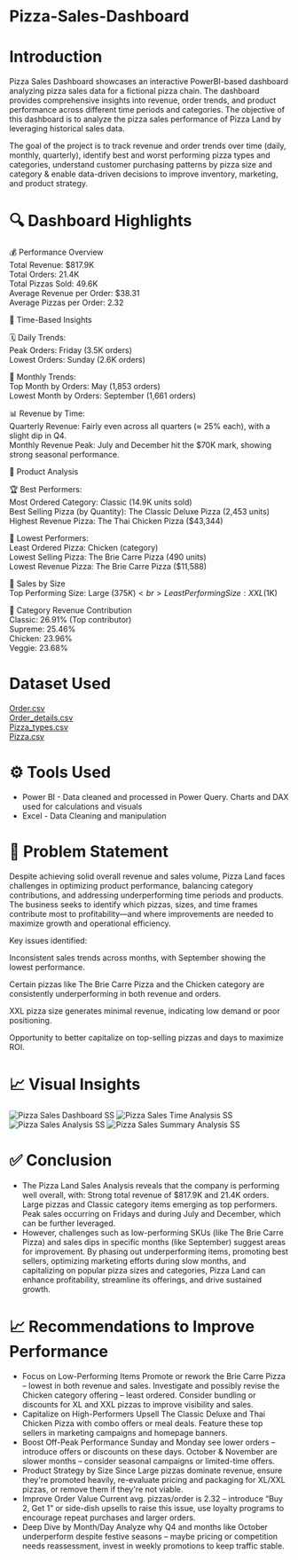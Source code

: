 # Pizza-Sales-Dashboard

# Introduction
Pizza Sales Dashboard showcases an interactive PowerBI-based dashboard analyzing pizza sales data for a fictional pizza chain. The dashboard provides comprehensive insights into revenue, order trends, and product performance across different time periods and categories. The objective of this dashboard is to analyze the pizza sales performance of Pizza Land by leveraging historical sales data.

The goal of the project is to track revenue and order trends over time (daily, monthly, quarterly), identify best and worst performing pizza types and categories, understand customer purchasing patterns by pizza size and category & enable data-driven decisions to improve inventory, marketing, and product strategy.


# 🔍 Dashboard Highlights
💰 Performance Overview<br>
Total Revenue: $817.9K<br>
Total Orders: 21.4K<br>
Total Pizzas Sold: 49.6K<br>
Average Revenue per Order: $38.31<br>
Average Pizzas per Order: 2.32<br>

📅 Time-Based Insights

🗓️ Daily Trends:<br>
Peak Orders: Friday (3.5K orders)<br>
Lowest Orders: Sunday (2.6K orders)

📆 Monthly Trends:<br>
Top Month by Orders: May (1,853 orders)<br>
Lowest Month by Orders: September (1,661 orders)

📊 Revenue by Time:<br>
Quarterly Revenue: Fairly even across all quarters (≈ 25% each), with a slight dip in Q4.<br>
Monthly Revenue Peak: July and December hit the $70K mark, showing strong seasonal performance.

🍕 Product Analysis

🏆 Best Performers:<br>
Most Ordered Category: Classic (14.9K units sold)<br>
Best Selling Pizza (by Quantity): The Classic Deluxe Pizza (2,453 units)<br>
Highest Revenue Pizza: The Thai Chicken Pizza ($43,344)

🛑 Lowest Performers:<br>
Least Ordered Pizza: Chicken (category)<br>
Lowest Selling Pizza: The Brie Carre Pizza (490 units)<br>
Lowest Revenue Pizza: The Brie Carre Pizza ($11,588)

📐 Sales by Size<br>
Top Performing Size: Large ($375K)<br>
Least Performing Size: XXL ($1K)

🥧 Category Revenue Contribution<br>
Classic: 26.91% (Top contributor)<br>
Supreme: 25.46%<br>
Chicken: 23.96%<br>
Veggie: 23.68%


# Dataset Used
<a href="https://github.com/VishalShetty3112/Pizza-Sales-Dashboard/blob/main/Dataset/Orders.csv">Order.csv</a><br>
<a href="https://github.com/VishalShetty3112/Pizza-Sales-Dashboard/blob/main/Dataset/order_details.csv">Order_details.csv</a><br>
<a href="https://github.com/VishalShetty3112/Pizza-Sales-Dashboard/blob/main/Dataset/pizza_types.csv">Pizza_types.csv</a><br>
<a href="https://github.com/VishalShetty3112/Pizza-Sales-Dashboard/blob/main/Dataset/pizzas.csv">Pizza.csv</a>


# ⚙️ Tools Used
* Power BI - Data cleaned and processed in Power Query. Charts and DAX used for calculations and visuals
* Excel - Data Cleaning and manipulation


# 📌 Problem Statement
Despite achieving solid overall revenue and sales volume, Pizza Land faces challenges in optimizing product performance, balancing category contributions, and addressing underperforming time periods and products. The business seeks to identify which pizzas, sizes, and time frames contribute most to profitability—and where improvements are needed to maximize growth and operational efficiency.

Key issues identified:

Inconsistent sales trends across months, with September showing the lowest performance.

Certain pizzas like The Brie Carre Pizza and the Chicken category are consistently underperforming in both revenue and orders.

XXL pizza size generates minimal revenue, indicating low demand or poor positioning.

Opportunity to better capitalize on top-selling pizzas and days to maximize ROI.


# 📈 Visual Insights 
![Pizza Sales Dashboard SS](https://github.com/user-attachments/assets/6399baa3-2135-434b-8cd5-c21cfe926d24)
![Pizza Sales Time Analysis SS](https://github.com/user-attachments/assets/b9c82aa4-4bec-46c8-a9c2-b69071956a85)
![Pizza Sales Analysis SS](https://github.com/user-attachments/assets/c11b1ef6-5d40-4d0b-aae4-054aa548516c)
![Pizza Sales Summary Analysis SS](https://github.com/user-attachments/assets/af0c02be-7986-4bd7-a8b1-9446051e103a)


# ✅ Conclusion
* The Pizza Land Sales Analysis reveals that the company is performing well overall, with: Strong total revenue of $817.9K and 21.4K orders. Large pizzas and Classic category items emerging as top performers. Peak sales occurring on Fridays and during July and December, which can be further leveraged.
* However, challenges such as low-performing SKUs (like The Brie Carre Pizza) and sales dips in specific months (like September) suggest areas for improvement. By phasing out underperforming items, promoting best sellers, optimizing marketing efforts during slow months, and capitalizing on popular pizza sizes and categories, Pizza Land can enhance profitability, streamline its offerings, and drive sustained growth.


# 📈 Recommendations to Improve Performance
* Focus on Low-Performing Items
Promote or rework the Brie Carre Pizza – lowest in both revenue and sales. Investigate and possibly revise the Chicken category offering – least ordered. Consider bundling or discounts for XL and XXL pizzas to improve visibility and sales.
*  Capitalize on High-Performers
Upsell The Classic Deluxe and Thai Chicken Pizza with combo offers or meal deals. Feature these top sellers in marketing campaigns and homepage banners.
*  Boost Off-Peak Performance
Sunday and Monday see lower orders – introduce offers or discounts on these days. October & November are slower months – consider seasonal campaigns or limited-time offers.
* Product Strategy by Size
Since Large pizzas dominate revenue, ensure they're promoted heavily, re-evaluate pricing and packaging for XL/XXL pizzas, or remove them if they're not viable.
*  Improve Order Value
Current avg. pizzas/order is 2.32 – introduce “Buy 2, Get 1” or side-dish upsells to raise this issue, use loyalty programs to encourage repeat purchases and larger orders.
*  Deep Dive by Month/Day
Analyze why Q4 and months like October underperform despite festive seasons – maybe pricing or competition needs reassessment, invest in weekly promotions to keep traffic stable.


